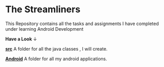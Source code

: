 # The Streamliners
This Repository contains all the tasks and assignments I have completed under learning Android Development

 **Have a Look** &#8595;
 
   
   [**src**](https://github.com/Muskaan0111/TheStreamliners/tree/master/src) A folder for all the java classes , I will create.
   
   
   [**Android**](https://github.com/Muskaan0111/TheStreamliners/tree/master/Android/CoffeeTimeJust_Java) A folder for all my android applications.

 
   
 
